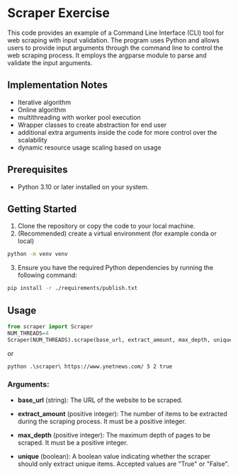 # Scraper Exercise

This code provides an example of a Command Line Interface (CLI) tool for web scraping with input validation. The program uses Python and allows users to provide input arguments through the command line to control the web scraping process. It employs the argparse module to parse and validate the input arguments.
## Implementation Notes
* Iterative algorithm
* Online algorithm
* multithreading with worker pool execution
* Wrapper classes to create abstraction for end user
* additional extra arguments inside the code for more control over the scalability
* dynamic resource usage scaling based on usage
## Prerequisites

- Python 3.10 or later installed on your system.

## Getting Started

1. Clone the repository or copy the code to your local machine.
2. (Recommended) create a virtual environment (for example conda or local) 
```bash 
python -m venv venv
```
3. Ensure you have the required Python dependencies by running the following command:

```bash
pip install -r ./requirements/publish.txt
```
## Usage
```python
from scraper import Scraper
NUM_THREADS=4
Scraper(NUM_THREADS).scrape(base_url, extract_amount, max_depth, unique)
```
or
```bash
python .\scraper\ https://www.ynetnews.com/ 5 2 true 
```
### Arguments:

* __base_url__ (string): The URL of the website to be scraped.

* __extract_amount__ (positive integer): The number of items to be extracted during the scraping process. It must be a positive integer.

* __max_depth__ (positive integer): The maximum depth of pages to be scraped. It must be a positive integer.

* __unique__ (boolean): A boolean value indicating whether the scraper should only extract unique items. Accepted values are "True" or "False".
